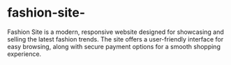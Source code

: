 # fashion-site-
Fashion Site is a modern, responsive website designed for showcasing and selling the latest fashion trends. The site offers a user-friendly interface for easy browsing, along with secure payment options for a smooth shopping experience.
